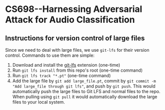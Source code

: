 # CS698--Harnessing Adversarial Attack for Audio Classification

## Instructions for version control of large files
Since we need to deal with large files, we use `git-lfs` for their version control. Commands to use them are simple:

1. Download and install the [git-lfs](https://git-lfs.github.com/) extension (one-time)
2. Run `git lfs install` from this repo's root (one-time command)
3. Run `git lfs track "*.pt"` (one-time command)
4. Add the large file by `git add large_file.pt`, commit by `git commit -m "Add large_file through git lfs"`, and push by `git push`. This would automatically push the large files to Git LFS and normal files to the repo. When pulling using `git pull` it would automatically download the large files to your local system.
